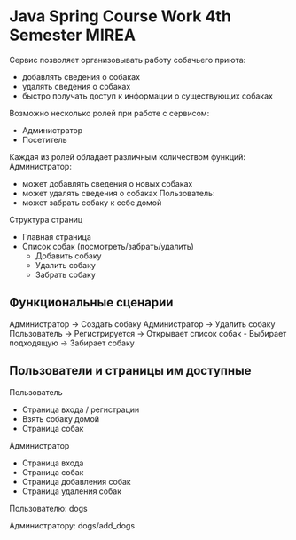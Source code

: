 # Java Spring Course Work 4th Semester MIREA #

Сервис позволяет организовывать работу собачьего приюта:

- добавлять сведения о собаках
- удалять сведения о собаках
- быстро получать доступ к информации о существующих собаках

Возможно несколько ролей при работе с сервисом: 
- Администратор 
- Посетитель

Каждая из ролей обладает различным количеством функций: Администратор:

- может добавлять сведения о новых собаках
- может удалять сведения о собаках
Пользователь:
- может забрать собаку к себе домой

Структура страниц
  - Главная страница
  - Список собак (посмотреть/забрать/удалить)
    - Добавить собаку
    - Удалить собаку
    - Забрать собаку

## Функциональные сценарии ##

Администратор -> Создать собаку
Администратор -> Удалить собаку
Пользователь -> Регистрируется -> Открывает список собак - Выбирает подходящую -> Забирает собаку


## Пользователи и страницы им доступные ##

Пользователь

- Страница входа / регистрации
- Взять собаку домой
- Страница собак

Администратор

- Страница входа
- Страница собак
- Страница добавления собак
- Страница удаления собак

Пользователю: dogs

Администратору: dogs/add_dogs
